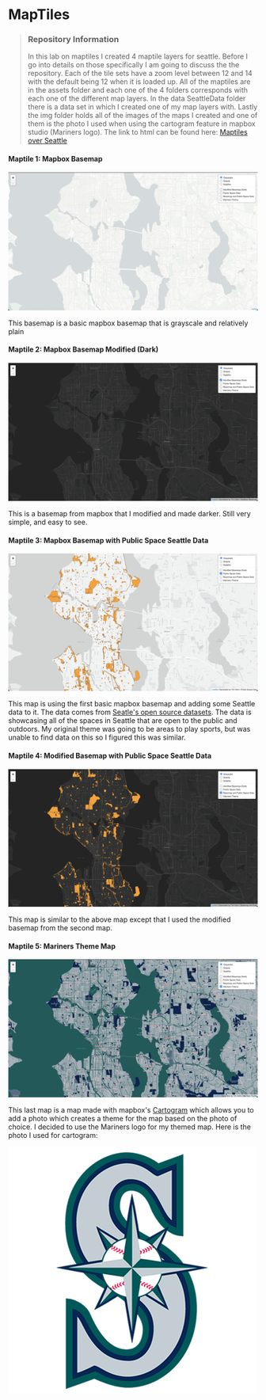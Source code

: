# MapTiles

> ### Repository Information
> In this lab on maptiles I created 4 maptile layers for seattle. Before I go into details on those specifically I am going to discuss the the repository. Each of the tile sets have a zoom level between 12 and 14 with the default being 12 when it is loaded up. All of the maptiles are in the assets folder and each one of the 4 folders corresponds with each one of the different map layers. In the data SeattleData folder there is a data set in which I created one of my map layers with. Lastly the img folder holds all of the images of the maps I created and one of them is the photo I used when using the cartogram feature in mapbox studio (Mariners logo). The link to html can be found here: [Maptiles over Seattle](https://tnh333.github.io/MapTiles/Maptiles.html)

#### Maptile 1: Mapbox Basemap

![](img/DefaultMapboxBasemap.png)

This basemap is a basic mapbox basemap that is grayscale and relatively plain

#### Maptile 2: Mapbox Basemap Modified (Dark)

![](img/ModifiedBasemap.png)

This is a basemap from mapbox that I modified and made darker. Still very simple, and easy to see.

#### Maptile 3: Mapbox Basemap with Public Space Seattle Data

![](img/PublicSpaceData.png)

This map is using the first basic mapbox basemap and adding some Seattle data to it. The data comes from [Seatle's open source datasets](https://data-seattlecitygis.opendata.arcgis.com/datasets/SeattleCityGIS::public-and-open-spaces-in-seattle-1/explore?layer=1&location=47.616024%2C-122.339400%2C12.17&showTable=true). The data is showcasing all of the spaces in Seattle that are open to the public and outdoors. My original theme was going to be areas to play sports, but was unable to find data on this so I figured this was similar. 

#### Maptile 4: Modified Basemap with Public Space Seattle Data

![](img/DataModified.png)

This map is similar to the above map except that I used the modified basemap from the second map. 

#### Maptile 5: Mariners Theme Map

![](img/MarinersTheme.png)

This last map is a map made with mapbox's [Cartogram](https://apps.mapbox.com/cartogram/#9.68/47.6291/-122.3472) which allows you to add a photo which creates a theme for the map based on the photo of choice. I decided to use the Mariners logo for my themed map. Here is the photo I used for cartogram: 

![](img/mariners.png)

